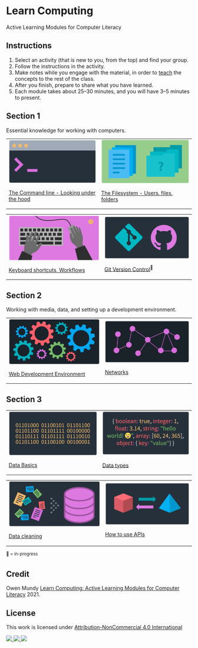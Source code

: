 
# Learn Computing

Active Learning Modules for Computer Literacy

## Instructions

1. Select an activity (that is new to you, from the top) and find your group.
1. Follow the instructions in the activity.
1. Make notes while you engage with the material, in order to [teach](https://en.wikipedia.org/wiki/Jigsaw_(teaching_technique)) the concepts to the rest of the class.
1. After you finish, prepare to share what you have learned.
1. Each module takes about 25–30 minutes, and you will have 3–5 minutes to present.





## Section 1

Essential knowledge for working with computers.

<table>
<tr>


<td>
<a href="topics/command-line.md">
<img src="assets/img/banner/banner-command-line.png">

The Command line - Looking under the hood</a>
</td>


<td>
<a href="topics/files-folders.md">
<img src="assets/img/banner/banner-files-folders.png">


The Filesystem - Users, files, folders</a>
</td>


</tr>
</table>
<table>
<tr>


<td>
<a href="topics/keyboard-shortcuts.md">
<img src="assets/img/banner/banner-keyboard-shortcuts.png">

Keyboard shortcuts, Workflows</a>
</td>


<td>
<a href="https://docs.google.com/presentation/d/1vtK6LoqwF4rQQZZy-ovuEgsYUwwMRXsqDVMOjAPSBt0/edit#slide=id.p">
<img src="assets/img/banner/banner-version-control.png">

Git Version Control</a><sup>📌 </sup>
</td>



</tr>
</table>









## Section 2

Working with media, data, and setting up a development environment.

<table>
<tr>


<td>
<a href="topics/web-development.md">
<img src="assets/img/banner/banner-web-development.png">

Web Development Environment</a>
</td>



<td>
<a href="topics/networks.md">
<img src="assets/img/banner/banner-networks.png">

Networks</a>
</td>


</tr>
</table>



<!--

<td>
<a href="topics/images-resolutions.md">
<img src="assets/img/banner/banner-images-resolutions.png">

Images and video</a><sup>📌 </sup>
</td>

 -->




















## Section 3



<table>
<tr>


<td>
<a href="topics/data-basics.md">
<img src="assets/img/banner/banner-data-basics.png">

Data Basics</a>
</td>



<td>
<a href="topics/data-types.md">
<img src="assets/img/banner/banner-data-types.png">

Data types</a><sup> </sup>
</td>



</tr>
</table>
<table>
<tr>



<td>
<a href="topics/data-cleaning.md">
<img src="assets/img/banner/banner-data-cleaning.png">

Data cleaning</a>
</td>




<td>
<a href="topics/data-apis.md">
<img src="assets/img/banner/banner-data-apis.png">

How to use APIs</a>
</td>



<!-- <td>
<a href="topics/computational-thinking.md">
<img src="assets/img/banner/banner-computational-thinking.png">

Computational thinking</a><sup>📌 </sup>
</td>
-->


</tr>
</table>



<!--

TO Add

- Design Thinking from 404 and 245
https://www.google.com/search?q=design+thinking&safe=off&rlz=1C5CHFA_enUS903US909&sxsrf=ALeKk00UmuqK1Wv7fRyv0LQz13FoXSjw9g:1600281343883&source=lnms&tbm=isch&sa=X&ved=2ahUKEwjwrqvIqO7rAhWKMd8KHcCsCwMQ_AUoAXoECB0QAw&biw=1440&bih=798

- Design Patterns from 245 - might need to go in 245 repo

-->










<sup>📌 = in-progress</sup>





## Credit

Owen Mundy [Learn Computing: Active Learning Modules for Computer Literacy](https://github.com/omundy/learn-computing) 2021.


## License

<p xmlns:cc="http://creativecommons.org/ns#" >This work is licensed under <a href="http://creativecommons.org/licenses/by-nc/4.0/?ref=chooser-v1" target="_blank" rel="license noopener noreferrer">Attribution-NonCommercial 4.0 International

<img height=28 src="https://mirrors.creativecommons.org/presskit/icons/cc.svg?ref=chooser-v1"> <img height=28 src="https://mirrors.creativecommons.org/presskit/icons/by.svg?ref=chooser-v1"> <img height=28 src="https://mirrors.creativecommons.org/presskit/icons/nc.svg?ref=chooser-v1"></a></p>
